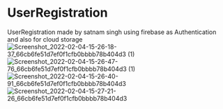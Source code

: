 # UserRegistration
UserRegistration made by satnam singh using firebase as Authentication and also for cloud storage
![Screenshot_2022-02-04-15-26-18-37_66cb6fe51d7ef0f1cfb0bbbb78b404d3 (1)](https://user-images.githubusercontent.com/78364229/152510050-f02a57f7-9bc7-450d-ae4b-60b30f993e7b.jpg)
![Screenshot_2022-02-04-15-26-47-76_66cb6fe51d7ef0f1cfb0bbbb78b404d3 (1)](https://user-images.githubusercontent.com/78364229/152510062-1c7f719e-06d9-43bc-9869-8472a4c8e0a4.jpg)
![Screenshot_2022-02-04-15-26-40-91_66cb6fe51d7ef0f1cfb0bbbb78b404d3](https://user-images.githubusercontent.com/78364229/152510068-721a618d-555e-481f-9986-3a32c66896eb.jpg)
![Screenshot_2022-02-04-15-27-21-26_66cb6fe51d7ef0f1cfb0bbbb78b404d3](https://user-images.githubusercontent.com/78364229/152510071-f9223dcf-067f-4d81-b215-7aba60bb900d.jpg)
